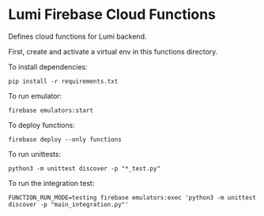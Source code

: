 # Lumi Firebase Cloud Functions

Defines cloud functions for Lumi backend.

First, create and activate a virtual env in this functions directory.

To install dependencies:

```
pip install -r requirements.txt
```

To run emulator:

```
firebase emulators:start
```

To deploy functions:

```
firebase deploy --only functions
```

To run unittests:

```
python3 -m unittest discover -p "*_test.py"
```

To run the integration test:

```
FUNCTION_RUN_MODE=testing firebase emulators:exec 'python3 -m unittest discover -p "main_integration.py"'
```
